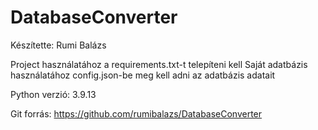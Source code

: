 # DatabaseConverter

Készítette: Rumi Balázs

Project használatához a requirements.txt-t telepíteni kell
Saját adatbázis használatához config.json-be meg kell adni az adatbázis adatait

Python verzió: 3.9.13

Git forrás: https://github.com/rumibalazs/DatabaseConverter
